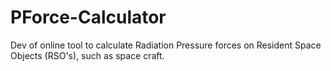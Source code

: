 # PForce-Calculator
Dev of online tool to calculate Radiation Pressure forces on Resident Space Objects (RSO's), such as space craft.
